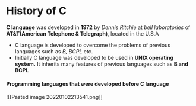 # History of C
**C language** was developed in **1972** by *Dennis Ritchie* at *bell laboratories* of **AT&T(American Telephone & Telegraph)**, located in the U.S.A

- C language is developed to overcome the problems of previous languages such as *B, BCPL* etc. 
 - Initially C language was developed to be used in **UNIX operating system.** It inherits many features of previous languages such as **B and BCPL**
  #### Programming languages that were developed before C language 
   ![[Pasted image 20220102213541.png]]